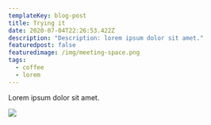 ```yaml
---
templateKey: blog-post
title: Trying it
date: 2020-07-04T22:26:53.422Z
description: "Description: lorem ipsum dolor sit amet."
featuredpost: false
featuredimage: /img/meeting-space.png
tags:
  - coffee
  - lorem
---
```

Lorem ipsum dolor sit amet.

![](/img/blog-index.jpg)